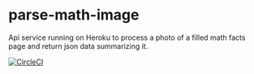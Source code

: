 # parse-math-image
Api service running on Heroku to process a photo of a filled math facts page and return json data summarizing it.

[![CircleCI](https://circleci.com/gh/jvaughn575/parse-math-image.svg?style=svg)](https://circleci.com/gh/jvaughn575/parse-math-image)
